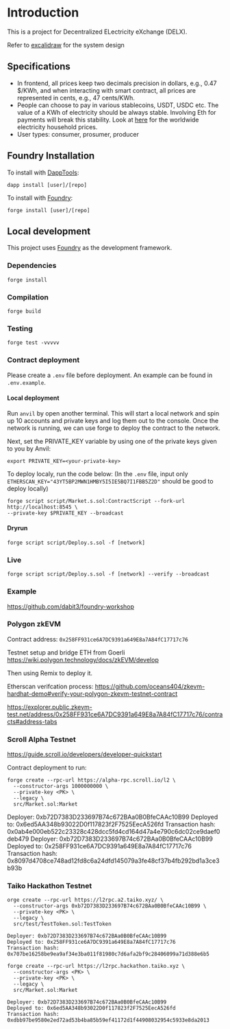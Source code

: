 # Introduction

This is a project for Decentralized ELectricity eXchange (DELX).

Refer to [excalidraw](https://excalidraw.com/#room=1e40eb59d4910c89d990,kqi-1NwQ7TxqgMy-49i0Nw) for the system design

## Specifications
- In frontend, all prices keep two decimals precision in dollars, e.g., 0.47 $/KWh, and when interacting with smart contract, all prices are represented in cents, e.g., 47 cents/KWh. 
- People can choose to pay in various stablecoins, USDT, USDC etc. The value of a KWh of electricity should be always stable. Involving Eth for payments will break this stability. Look at [here](https://www.statista.com/statistics/263492/electricity-prices-in-selected-countries/) for the worldwide  electricity household prices.
- User types: consumer, prosumer, producer


## Foundry Installation

To install with [DappTools](https://github.com/dapphub/dapptools):

```
dapp install [user]/[repo]
```

To install with [Foundry](https://github.com/gakonst/foundry):

```
forge install [user]/[repo]
```

## Local development

This project uses [Foundry](https://github.com/gakonst/foundry) as the development framework.

### Dependencies

```
forge install
```

### Compilation

```
forge build
```

### Testing

```
forge test -vvvvv
```

### Contract deployment

Please create a `.env` file before deployment. An example can be found in `.env.example`.

#### Local deployment

Run `anvil` by open another terminal. This will start a local network and spin up 10 accounts and private keys and log them out to the console. Once the network is running, we can use forge to deploy the contract to the network. 

Next, set the PRIVATE_KEY variable by using one of the private keys given to you by Anvil: 

`export PRIVATE_KEY=<your-private-key>`

To deploy localy, run the code below: (In the `.env` file, input only `ETHERSCAN_KEY="43YT5BP2MWN1HMBY5I5IE5BQ7I1FBB5Z2D"` should be good to deploy locally)

```
forge script script/Market.s.sol:ContractScript --fork-url http://localhost:8545 \
--private-key $PRIVATE_KEY --broadcast
```

#### Dryrun

```
forge script script/Deploy.s.sol -f [network]
```

### Live

```
forge script script/Deploy.s.sol -f [network] --verify --broadcast
```



### Example 
https://github.com/dabit3/foundry-workshop

### Polygon zkEVM
Contract address: `0x258FF931ce6A7DC9391a649E8a7A84fC17717c76`

Testnet setup and bridge ETH from Goerli https://wiki.polygon.technology/docs/zkEVM/develop

Then using Remix to deploy it.

Etherscan verifcation process: https://github.com/oceans404/zkevm-hardhat-demo#verify-your-polygon-zkevm-testnet-contract

https://explorer.public.zkevm-test.net/address/0x258FF931ce6A7DC9391a649E8a7A84fC17717c76/contracts#address-tabs 

### Scroll Alpha Testnet
https://guide.scroll.io/developers/developer-quickstart 

Contract deployment to run:

```
forge create --rpc-url https://alpha-rpc.scroll.io/l2 \
  --constructor-args 1000000000 \
  --private-key <PK> \
  --legacy \
  src/Market.sol:Market
```

Deployer: 0xb72D7383D233697B74c672BAa0B0BfeCAAc10B99
Deployed to: 0x6ed5AA348b93022D0f117823f2F7525EecA526fd
Transaction hash: 0x0ab4e000eb522c23328c428dcc5fd4cd164d47a4e790c6dc02ce9daef0deb479
Deployer: 0xb72D7383D233697B74c672BAa0B0BfeCAAc10B99
Deployed to: 0x258FF931ce6A7DC9391a649E8a7A84fC17717c76
Transaction hash: 0x8097d4708ce748ad12fd8c6a24dfd145079a3fe48cf37b4fb292bd1a3ce3b93b

### Taiko Hackathon Testnet
```
orge create --rpc-url https://l2rpc.a2.taiko.xyz/ \
  --constructor-args 0xb72D7383D233697B74c672BAa0B0BfeCAAc10B99 \
  --private-key <PK> \
  --legacy \
  src/test/TestToken.sol:TestToken

Deployer: 0xb72D7383D233697B74c672BAa0B0BfeCAAc10B99
Deployed to: 0x258FF931ce6A7DC9391a649E8a7A84fC17717c76
Transaction hash: 0x707be16258be9ea9af34e3ba011f81980c7d6afa2bf9c28406099a71d388e6b5
```

```
forge create --rpc-url https://l2rpc.hackathon.taiko.xyz \
  --constructor-args <PK> \
  --private-key <PK> \
  --legacy \
  src/Market.sol:Market

Deployer: 0xb72D7383D233697B74c672BAa0B0BfeCAAc10B99
Deployed to: 0x6ed5AA348b93022D0f117823f2F7525EecA526fd
Transaction hash: 0xdbb97be9580e2ed72ad53b4ba85b59ef41172d1f44908032954c5933e8da2013
```